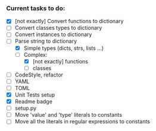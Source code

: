 ### Current tasks to do:  


* [x] [not exactly] Convert functions to dictionary  
* [ ] Convert classes types to dictionary  
* [ ] Convert instances to dictionary  
* [ ] Parse string to dictionary
  * [x] Simple types (dicts, strs, lists ...)  
  * [ ] Complex: 
    * [x] [not exactly] functions
    * [ ] classes  
* [ ] CodeStyle, refactor  
* [ ] YAML  
* [ ] TOML  
* [x] Unit Tests setup
* [x] Readme badge
* [ ] setup.py  
* [ ] Move 'value' and 'type' literals to constants  
* [ ] Move all the literals in regular expressions to constants